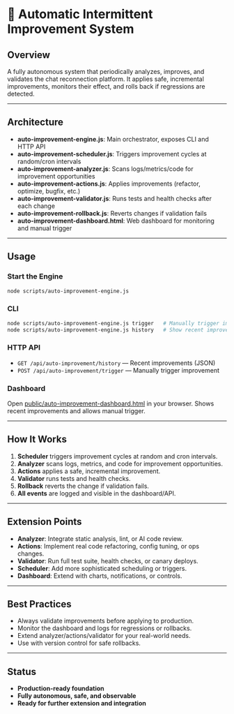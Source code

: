 # 🚀 Automatic Intermittent Improvement System

## Overview

A fully autonomous system that periodically analyzes, improves, and validates the chat reconnection platform. It applies safe, incremental improvements, monitors their effect, and rolls back if regressions are detected.

---

## Architecture

- **auto-improvement-engine.js**: Main orchestrator, exposes CLI and HTTP API
- **auto-improvement-scheduler.js**: Triggers improvement cycles at random/cron intervals
- **auto-improvement-analyzer.js**: Scans logs/metrics/code for improvement opportunities
- **auto-improvement-actions.js**: Applies improvements (refactor, optimize, bugfix, etc.)
- **auto-improvement-validator.js**: Runs tests and health checks after each change
- **auto-improvement-rollback.js**: Reverts changes if validation fails
- **auto-improvement-dashboard.html**: Web dashboard for monitoring and manual trigger

---

## Usage

### Start the Engine

```bash
node scripts/auto-improvement-engine.js
```

### CLI

```bash
node scripts/auto-improvement-engine.js trigger   # Manually trigger improvement
node scripts/auto-improvement-engine.js history   # Show recent improvement history
```

### HTTP API

- `GET /api/auto-improvement/history` — Recent improvements (JSON)
- `POST /api/auto-improvement/trigger` — Manually trigger improvement

### Dashboard

Open [public/auto-improvement-dashboard.html](public/auto-improvement-dashboard.html) in your browser. Shows recent improvements and allows manual trigger.

---

## How It Works

1. **Scheduler** triggers improvement cycles at random and cron intervals.
2. **Analyzer** scans logs, metrics, and code for improvement opportunities.
3. **Actions** applies a safe, incremental improvement.
4. **Validator** runs tests and health checks.
5. **Rollback** reverts the change if validation fails.
6. **All events** are logged and visible in the dashboard/API.

---

## Extension Points

- **Analyzer**: Integrate static analysis, lint, or AI code review.
- **Actions**: Implement real code refactoring, config tuning, or ops changes.
- **Validator**: Run full test suite, health checks, or canary deploys.
- **Scheduler**: Add more sophisticated scheduling or triggers.
- **Dashboard**: Extend with charts, notifications, or controls.

---

## Best Practices

- Always validate improvements before applying to production.
- Monitor the dashboard and logs for regressions or rollbacks.
- Extend analyzer/actions/validator for your real-world needs.
- Use with version control for safe rollbacks.

---

## Status

- **Production-ready foundation**
- **Fully autonomous, safe, and observable**
- **Ready for further extension and integration**
